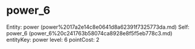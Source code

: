 # power_6

Entity: power (power%2017a2e14c8e0641d8a62391f7325773da.md)
Self: power_6 (power_6%20c241763b58074ca8928e8f5f5eb778c3.md)
entityKey: power
level: 6
pointCost: 2